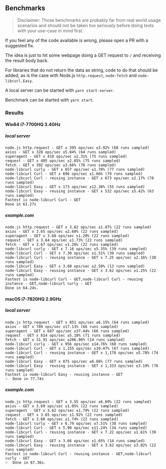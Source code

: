 ## Benchmarks
> Disclaimer: Those benchmarks are probably far from real world usage scenarios and should not be taken too seriously before doing tests with your use-case in mind first.

If you feel any of the code available is wrong, please open a PR with a suggested fix.

The idea is just to hit some webpage  doing a GET request to `/` and receiving the result body back.

For libraries that do not return the data as string, code to do that should be added, as is the case with Node.js `http.request`, `node-fetch` and `node-libcurl.Easy`.

A local server can be started with `yarn start-server`.

Benchmark can be started with `yarn start`.

### Results
#### Win64 i7-7700HQ 3.4GHz
##### local server
```
node.js http.request - GET x 395 ops/sec ±3.92% (68 runs sampled)
axios - GET x 328 ops/sec ±5.84% (64 runs sampled)
superagent - GET x 410 ops/sec ±2.31% (75 runs sampled)
request - GET x 405 ops/sec ±2.85% (75 runs sampled)
fetch - GET x 392 ops/sec ±3.66% (70 runs sampled)
node-libcurl curly - GET x 657 ops/sec ±1.78% (77 runs sampled)
node-libcurl Curl - GET x 696 ops/sec ±1.66% (79 runs sampled)
node-libcurl Curl - reusing instance - GET x 673 ops/sec ±2.17% (78 runs sampled)
node-libcurl Easy - GET x 173 ops/sec ±12.30% (55 runs sampled)
node-libcurl Easy - reusing instance - GET x 532 ops/sec ±5.42% (63 runs sampled)
Fastest is node-libcurl Curl - GET
Done in 61.27s
```
##### example.com
```
node.js http.request - GET x 3.62 ops/sec ±1.87% (22 runs sampled)
axios - GET x 3.65 ops/sec ±2.60% (22 runs sampled)
superagent - GET x 3.68 ops/sec ±1.20% (22 runs sampled)
request - GET x 3.64 ops/sec ±1.73% (22 runs sampled)
fetch - GET x 3.67 ops/sec ±1.26% (22 runs sampled)
node-libcurl curly - GET x 7.16 ops/sec ±5.35% (39 runs sampled)
node-libcurl Curl - GET x 7.30 ops/sec ±1.51% (39 runs sampled)
node-libcurl Curl - reusing instance - GET x 7.25 ops/sec ±2.16% (38 runs sampled)
node-libcurl Easy - GET x 3.60 ops/sec ±2.50% (13 runs sampled)
node-libcurl Easy - reusing instance - GET x 3.62 ops/sec ±1.25% (22 runs sampled)
Fastest is node-libcurl Curl - GET,node-libcurl Curl - reusing instance - GET,node-libcurl curly - GET
Done in 64.24s.
```
#### macOS i7-7820HQ 2.9GHz
##### local server
```
node.js http.request - GET x 851 ops/sec ±6.15% (64 runs sampled)
axios - GET x 709 ops/sec ±17.13% (66 runs sampled)
superagent - GET x 687 ops/sec ±37.44% (66 runs sampled)
request - GET x 814 ops/sec ±5.18% (71 runs sampled)
fetch - GET x 31.91 ops/sec ±206.96% (14 runs sampled)
node-libcurl curly - GET x 956 ops/sec ±14.76% (60 runs sampled)
node-libcurl Curl - GET x 1,155 ops/sec ±10.47% (67 runs sampled)
node-libcurl Curl - reusing instance - GET x 1,178 ops/sec ±5.78% (74 runs sampled)
node-libcurl Easy - GET x 875 ops/sec ±6.66% (77 runs sampled)
node-libcurl Easy - reusing instance - GET x 1,333 ops/sec ±3.19% (76 runs sampled)
Fastest is node-libcurl Easy - reusing instance - GET
✨  Done in 77.74s
```
##### example.com
```
node.js http.request - GET x 3.55 ops/sec ±6.69% (22 runs sampled)
axios - GET x 3.69 ops/sec ±1.05% (22 runs sampled)
superagent - GET x 3.62 ops/sec ±1.79% (22 runs sampled)
request - GET x 3.65 ops/sec ±1.92% (22 runs sampled)
fetch - GET x 3.60 ops/sec ±1.74% (22 runs sampled)
node-libcurl curly - GET x 6.79 ops/sec ±7.51% (38 runs sampled)
node-libcurl Curl - GET x 5.90 ops/sec ±11.24% (34 runs sampled)
node-libcurl Curl - reusing instance - GET x 7.22 ops/sec ±1.61% (38 runs sampled)
node-libcurl Easy - GET x 3.66 ops/sec ±1.65% (14 runs sampled)
node-libcurl Easy - reusing instance - GET x 3.62 ops/sec ±3.02% (22 runs sampled)
Fastest is node-libcurl Curl - reusing instance - GET,node-libcurl curly - GET
✨  Done in 67.36s.
```
